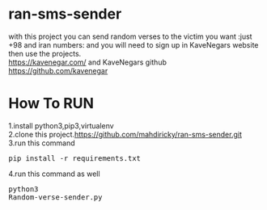 # ran-sms-sender
with this project you can send random verses to the victim you want :just +98 and iran numbers: and you will need to sign up in KaveNegars website then use the projects.<br>
https://kavenegar.com/ and KaveNegars github https://github.com/kavenegar<br>
# How To RUN 
1.install python3,pip3,virtualenv<br>
2.clone this project.https://github.com/mahdiricky/ran-sms-sender.git<br>
3.run this command<br><pre>pip install -r requirements.txt</pre>
4.run this command as well<br><pre>python3 Random-verse-sender.py</pre><br>
